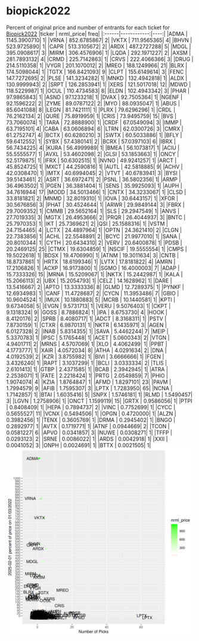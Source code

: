 # biopick2022
Percent of original price and number of entrants for each ticket for [Biopick2022](https://twitter.com/hashtag/Biopick2022)
|ticker |   nrml_price| freq|
|:------|------------:|----:|
|ADMA   | 1145.3900710|    1|
|VRNA   |  852.6785867|    2|
|VKTX   |  711.9565365|    4|
|BHVN   |  523.9725890|    1|
|CAPR   |  513.3105672|    2|
|ARDX   |  487.2727288|    5|
|MDGL   |  395.0908617|    3|
|MIRM   |  306.4576906|    1|
|LQDA   |  292.1971227|    2|
|AXSM   |  281.7893132|    4|
|CRMD   |  225.7142863|    1|
|CRVS   |  222.4066366|    3|
|DRUG   |  214.5110358|    1|
|VYGR   |  201.1070012|    2|
|MREO   |  188.1249966|   21|
|BLRX   |  174.5098044|    1|
|TGTX   |  166.8421093|    9|
|CLPT   |  155.6149614|    3|
|FENC   |  147.7272695|    2|
|PLSE   |  141.3234282|    1|
|MNKD   |  132.4942818|    1|
|ALDX   |  130.9999943|    2|
|SRPT   |  126.2853941|    1|
|XERS   |  121.5017018|   12|
|MDWD   |  118.5229987|    1|
|OCUL   |  110.4734583|    8|
|ELDN   |  102.4943342|    3|
|PHAR   |   97.9865843|    1|
|ASND   |   97.1233218|    1|
|DVAX   |   92.7505364|    1|
|NGENF  |   92.1596222|    2|
|ZYME   |   89.0787122|    2|
|MYO    |   88.0935047|    1|
|ABUS   |   85.6041088|    8|
|LEGN   |   81.7421111|    1|
|PLRX   |   79.6296296|    1|
|CRDL   |   76.2162134|    2|
|QURE   |   75.8919959|    1|
|CRIS   |   73.9495759|   15|
|BVS    |   73.7060074|    1|
|TARA   |   72.8888900|    1|
|CRDF   |   67.0549094|    3|
|IMMP   |   63.7195101|    4|
|CABA   |   63.0606894|    6|
|LTRN   |   62.0300726|    3|
|CMRX   |   61.2752747|    4|
|BCTX   |   60.6280210|    3|
|SWTX   |   60.5033886|    1|
|BFLY   |   59.6412552|    1|
|SYBX   |   57.4380141|    2|
|BCRX   |   57.0397103|    6|
|IBRX   |   56.7434225|    4|
|KURA   |   56.4999989|    1|
|BMEA   |   56.1073817|    1|
|ACIU   |   55.5555577|    1|
|AVXL   |   53.4602098|    2|
|GLSI   |   53.1853663|    1|
|ONCY   |   52.5179875|    1|
|IFRX   |   50.6302515|    1|
|NVNO   |   49.9241257|    1|
|ARCT   |   45.8524725|    1|
|MXCT   |   44.2590816|    1|
|AUTL   |   42.5818885|    9|
|ACHV   |   42.0308470|    1|
|IMTX   |   40.6994045|    2|
|VTVT   |   40.6783941|    3|
|BYSI   |   39.5143461|    2|
|ASRT   |   36.6972471|    2|
|PSNL   |   36.5802356|    1|
|ARMP   |   36.4963502|    1|
|PGEN   |   36.3881404|    1|
|SENS   |   35.9925093|    1|
|AUPH   |   34.7616944|   17|
|MODD   |   34.5013466|    1|
|CNTX   |   34.3233067|    1|
|CLSD   |   33.8181821|    2|
|MNMD   |   32.8019310|    1|
|IOVA   |   30.6443157|    1|
|XFOR   |   30.5676856|    3|
|PHAT   |   30.4524644|    1|
|ARWR   |   29.9849144|    3|
|FBRX   |   29.7009352|    1|
|CMMB   |   29.5652164|    1|
|SLS    |   29.2947549|    1|
|ANVS   |   27.7019335|    3|
|MGTX   |   26.4953666|    2|
|PRQR   |   26.4044937|    3|
|BNTC   |   25.7970353|    1|
|IKT    |   25.7369621|    2|
|QSI    |   25.1588316|    1|
|VSTM   |   24.7154465|    4|
|LCTX   |   24.4897964|    1|
|OPTN   |   24.3621410|    2|
|CLGN   |   22.7383856|    1|
|ACHL   |   22.5548891|    2|
|BCYC   |   21.9977010|    1|
|SANA   |   20.8010344|    1|
|CYTH   |   20.6434310|    2|
|VERV   |   20.6400878|    1|
|PDSB   |   20.2469125|   25|
|CTMX   |   19.6304859|    1|
|NSCIF  |   19.5555554|    1|
|CMPS   |   19.5022618|    1|
|BDSX   |   19.4706990|    1|
|ATNM   |   19.3011634|    3|
|CNTB   |   18.8737861|    1|
|HRTX   |   18.6199346|    1|
|LVTX   |   17.8181822|    4|
|AMRN   |   17.2106826|    1|
|ACXP   |   16.9173800|    1|
|SGMO   |   16.4000003|    7|
|ADAP   |   15.7333326|   15|
|MRNA   |   15.5209067|    1|
|NKTX   |   15.2442987|    1|
|KALA   |   15.2066113|    2|
|UBX    |   15.2054793|    1|
|CELZ   |   14.1628962|    1|
|DARE   |   13.5416667|    2|
|APTO   |   13.3333336|    8|
|GLMD   |   12.7289375|    1|
|PYNKF  |   12.6934983|    1|
|CANF   |   11.4728687|    2|
|CYCN   |   11.3953486|    7|
|GBIO   |   10.9604524|    1|
|IMUX   |   10.1880883|    5|
|MCRB   |   10.1440581|    1|
|KPTI   |    9.6734058|    5|
|EVGN   |    9.5731713|    1|
|VERU   |    9.5076403|    1|
|CKPT   |    9.1318324|    9|
|GOSS   |    8.7886824|    1|
|IPA    |    8.6753730|    4|
|HOOK   |    8.4120176|    2|
|SPRB   |    8.4080717|    1|
|ADCT   |    8.3168311|    1|
|PSTV   |    7.8730159|    1|
|CTXR   |    6.9870131|    1|
|NKTR   |    6.1435971|    3|
|AGEN   |    6.0127328|    2|
|INAB   |    5.8314355|    1|
|SAVA   |    5.4462244|    7|
|MEIP   |    5.3370783|    1|
|IPSC   |    5.1765448|    1|
|ACET   |    5.0600343|    2|
|VTGN   |    4.9401711|    2|
|MRNS   |    4.5707069|    1|
|XLO    |    4.4062499|    1|
|PPBT   |    4.1773777|    1|
|XAIR   |    4.0572034|    8|
|ATHA   |    4.0291634|    2|
|DNA    |    4.0192539|    2|
|KZR    |    3.8755982|    1|
|BIVI   |    3.6666666|    1|
|FGEN   |    3.4326240|    1|
|RAPT   |    3.1037299|    1|
|BCLI   |    3.0333334|    2|
|TLIS   |    2.6101413|    1|
|GTBP   |    2.4371585|    1|
|BCAB   |    2.3942945|    1|
|ATRA   |    2.2538071|    1|
|FATE   |    2.2218424|    1|
|PRTG   |    2.0549859|    7|
|PHIO   |    1.9074074|    4|
|KZIA   |    1.8764847|    1|
|AFMD   |    1.8297101|   23|
|PAVM   |    1.7994579|    9|
|AFIB   |    1.7595307|    3|
|LPTX   |    1.7283950|   65|
|NCNA   |    1.7142857|    1|
|BTAI   |    1.6035416|    5|
|SNPX   |    1.5746181|    1|
|RLMD   |    1.5490457|    3|
|LGVN   |    1.2758906|    1|
|ONCT   |    1.1599119|   15|
|GRTX   |    0.9586056|    1|
|PTPI   |    0.8408409|    1|
|HEPA   |    0.7894737|    2|
|VINC   |    0.7752699|    1|
|CYCC   |    0.5655527|   11|
|VCNX   |    0.5494506|    1|
|OPGN   |    0.4720000|    1|
|ALZN   |    0.3982456|    1|
|TENX   |    0.3605769|    1|
|DRMA   |    0.2945402|    1|
|BNGO   |    0.2892977|    1|
|AVTX   |    0.1719771|    1|
|ATNF   |    0.0944669|    2|
|TCON   |    0.0581227|    6|
|APVO   |    0.0341857|    3|
|NUWE   |    0.0308271|    1|
|TFFP   |    0.0293123|    2|
|SRNE   |    0.0086022|    1|
|ARDS   |    0.0042918|    1|
|XXII   |    0.0041052|    3|
|ONPH   |    0.0024691|    1|
|BTTX   |    0.0021505|    1|
![retvspicks](biopicks.png?raw=true)
